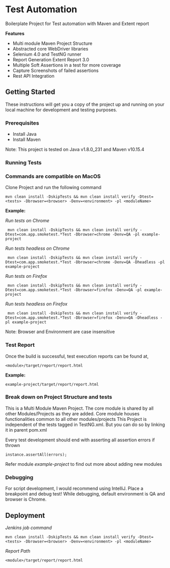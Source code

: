 # Test Automation

Boilerplate Project for Test automation with Maven and Extent report

**Features**
 - Multi module Maven Project Structure
 - Abstracted core WebDriver libraries
 - Selenium 4.0 and TestNG runner
 - Report Generation Extent Report 3.0
 - Multiple Soft Assertions in a test for more coverage
 - Capture Screenshots of failed assertions
 - Rest API Integration

## Getting Started

These instructions will get you a copy of the project up and running on your local machine for development and testing purposes.

### Prerequisites

 - Install Java
 - Install Maven

 Note: This project is tested on Java v1.8.0_231 and Maven v10.15.4

### Running Tests

### Commands are compatible on MacOS

Clone Project and run the following command

```
mvn clean install -DskipTests && mvn clean install verify -Dtest=<tests> -Dbrowser=<browser> -Denv=<environment> -pl <moduleName>
```
**Example:**

*Run tests on Chrome*
```
 mvn clean install -DskipTests && mvn clean install verify -Dtest=com.app.smoketest.*Test -Dbrowser=chrome -Denv=QA -pl example-project
```
*Run tests headless on Chrome*
```
 mvn clean install -DskipTests && mvn clean install verify -Dtest=com.app.smoketest.*Test -Dbrowser=chrome -Denv=QA -Dheadless -pl example-project
```
*Run tests on Firefox*
```
 mvn clean install -DskipTests && mvn clean install verify -Dtest=com.app.smoketest.*Test -Dbrowser=firefox -Denv=QA -pl example-project
```
*Run tests headless on Firefox*
```
 mvn clean install -DskipTests && mvn clean install verify -Dtest=com.app.smoketest.*Test -Dbrowser=firefox -Denv=QA -Dheadless -pl example-project
```
Note:  Browser and Environment are case insensitive

### Test Report
Once the build is successful, test execution reports can be found at,
```
<module>/target/report/report.html
```
 **Example:**
 ```
example-project/target/report/report.html
```

### Break down on Project Structure and tests

This is a Multi Module Maven Project. The core module is shared by all other Modules/Projects as they are added.
Core module houses functionalities common to all other modules/projects
This Project is independent of the tests tagged in TestNG.xml. But you can do so by linking it in parent pom.xml

Every test development should end with asserting all assertion errors if thrown
```
instance.assertAll(errors);
```
Refer module *example-project* to find out more about adding new modules

### Debugging
For script development, I would recommend using IntelliJ.
Place a breakpoint and debug test!
While debugging, default environment is QA and browser is Chrome.

## Deployment

*Jenkins job command*
```
mvn clean install -DskipTests && mvn clean install verify -Dtest=<tests> -Dbrowser=<browser> -Denv=<environment> -pl <moduleName>
```
*Report Path*
```
<module>/target/report/report.html
```
